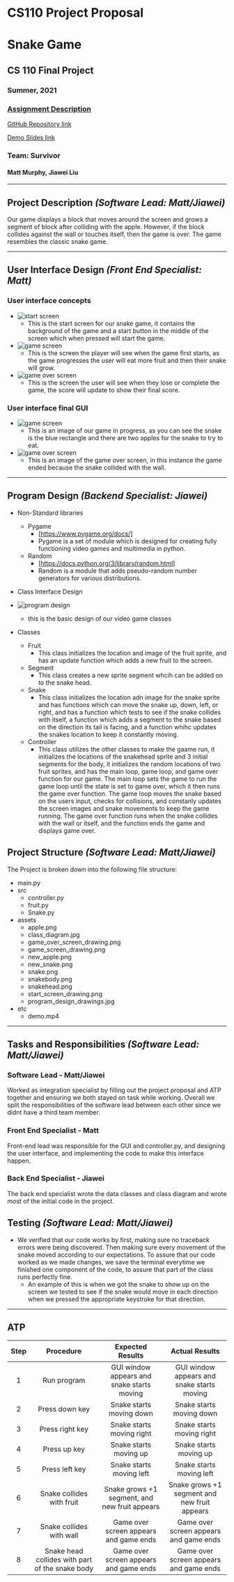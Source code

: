
# CS110 Project Proposal
# Snake Game
## CS 110 Final Project
### Summer, 2021
### [Assignment Description](https://docs.google.com/document/d/1H4R6yLL7som1lglyXWZ04RvTp_RvRFCCBn6sqv-82ps/edit#)

[GitHub Repository link](https://github.com/bucs110sum21/final-project-survivor)

[Demo Slides link](https://docs.google.com/presentation/d/1KDQIBTwZeMNkbeUd8UvRBJSprkywRxarJ_mL6eytX-c/edit?usp=sharing)

### Team: Survivor
#### Matt Murphy, Jiawei Liu

***

## Project Description *(Software Lead: Matt/Jiawei)*
Our game displays a block that moves around the screen and grows a segment of block after colliding with the apple. However, if the block collides against the wall or touches itself, then the game is over. The game resembles the classic snake game.  

***    

## User Interface Design *(Front End Specialist: Matt)*
### User interface concepts
* ![start screen](assets/start_screen_drawing.png)
  * This is the start screen for our snake game, it contains the background of the game and a start button in the middle of the screen which when pressed will start the game.
* ![game screen](assets/game_screen_drawing.png)
  * This is the screen the player will see when the game first starts, as the game progresses the user will eat more fruit and then their snake will grow.
* ![game over screen](assets/game_over_screen_drawing.png)
  * This is the screen the user will see when they lose or complete the game, the score will update to show their final score.  
### User interface final GUI
* ![game screen](assets/GUI_gameinprogress.png)
  * This is an image of our game in progress, as you can see the snake is the blue rectangle and there are two apples for the snake to try to eat.
* ![game over screen](assets/GUI_gameover.png)
  * This is an image of the game over screen, in this instance the game ended because the snake collided with the wall.

***        

## Program Design *(Backend Specialist: Jiawei)*
* Non-Standard libraries
    * Pygame
        * [https://www.pygame.org/docs/]
        * Pygame is a set of module which is designed for creating fully functioning video games and  multimedia in python.
    * Random
        * [https://docs.python.org/3/library/random.html]
        * Random is a module that adds pseudo-random number generators for various distributions.
        
* Class Interface Design
* ![program design](assets/program_design_drawing.jpg)
  * this is the basic design of our video game classes

* Classes
    * Fruit 
      * This class initializes the location and image of the fruit sprite, and has an update function which adds a new fruit to the screen.
    * Segment 
      * This class creates a new sprite segment whcih can be added on to the snake head.
    * Snake
      * This class initializes the location adn image for the snake sprite and has functions which can move the snake up, down, left, or right, and has a function which tests to see if the snake collides with itself, a function which adds a segment to the snake based on the direction its tail is facing, and a function whihc updates the snakes location to keep it constantly moving.
    * Controller 
      * This class utilizes the other classes to make the gaame run, it initializes the locations of the snakehead sprite and 3 initial segments for the body, it initializes the random locations of two fruit sprites, and has the main loop, game loop, and game over function for our game.  The main loop sets the game to run the game loop until the state is set to game over, which  it then runs the game over function.  The game loop moves the snake based on the users input, checks for collisions, and constanly updates the screen images and snake movements to keep the game running.  The game over function runs when the snake collides with the wall or itself, and the function ends the game and displays game over.  

## Project Structure *(Software Lead: Matt/Jiawei)*

The Project is broken down into the following file structure:
* main.py
* src
    * controller.py 
    * fruit.py 
    * Snake.py 
* assets
    * apple.png
    * class_diagram.jpg
    * game_over_screen_drawing.png
    * game_screen_drawing.png
    * new_apple.png 
    * new_snake.png
    * snake.png 
    * snakebody.png
    * snakehead.png 
    * start_screen_drawing.png
    * program_design_drawings.jpg
* etc
    * demo.mp4

***

## Tasks and Responsibilities *(Software Lead: Matt/Jiawei)*

### Software Lead - Matt/Jiawei

Worked as integration specialist by filling out the project proposal and ATP together and ensuring we both stayed on task while working. Overall we split the responsibilities of the software lead between each other since we didnt have a third team member.

### Front End Specialist - Matt

Front-end lead was responsible for the GUI and controller.py, and designing the user interface, and implementing the code to make this interface happen.

### Back End Specialist - Jiawei

The back end specialist wrote the data classes and class diagram and wrote most of the initial code in the project.

## Testing *(Software Lead: Matt/Jiawei)*
* We verified that our code works by first, making sure no traceback errors were being discovered. Then making sure every movement of the snake moved according to our expectations. To assure that our code worked as we made changes, we save the terminal everytime we finished one component of the code, to assure that part of the class runs perfectly fine.
    * An example of this is when we got the snake to show up on the screen we tested to see if the snake would move in each direction when we pressed the appropriate keystroke for that direction.  

***
## ATP

| Step | Procedure     | Expected Results  | Actual Results |
|:----------------------:|:-------------:|:-----------------:|:--------------:|
|  1  | Run program | GUI window appears and snake starts moving | GUI window appears and snake starts moving |
|  2  | Press down key | Snake starts moving down | Snake starts moving down |
|  3  | Press right key | Snake starts moving right | Snake starts moving right |
|  4  | Press up key | Snake starts moving up | Snake starts moving up |
|  5  | Press left key | Snake starts moving left | Snake starts moving left |
|  6  | Snake collides with fruit | Snake grows +1 segment, and new fruit appears | Snake grows +1 segment and new fruit appears |
|  7  | Snake collides with wall | Game over screen appears and game ends | Game over screen appears and game ends |
|  8  | Snake head collides with part of the snake body | Game over screen appears and game ends | Game over screen appears and game ends |
